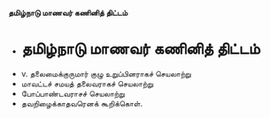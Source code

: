 **தமிழ்நாடு மாணவர் கணினித் திட்டம்**
- # தமிழ்நாடு மாணவர் கணினித் திட்டம்
- v. தலைமைக்குருமார் குழு உறுப்பினராகச் செயலாற்று
- மாவட்டச் சமயத் தலைவராகச் செயலாற்று
- போப்பாண்டவராசச் செயலாற்று
- தவறிழைக்காதவரெனக் கூறிக்கொள்.


